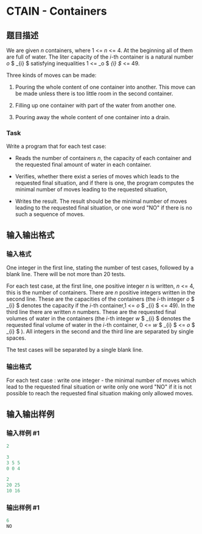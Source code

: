 # CTAIN - Containers

## 题目描述

We are given _n_ containers, where 1 <= _n_ <= 4. At the beginning all of them are full of water. The liter capacity of the _i_-th container is a natural number _o_ $ _{i} $ satisfying inequalities 1 <= _o $ _{i} $_ <= 49.

Three kinds of moves can be made:

1. Pouring the whole content of one container into another. This move can be made unless there is too little room in the second container.

2. Filling up one container with part of the water from another one.

3. Pouring away the whole content of one container into a drain.

### Task

Write a program that for each test case:

- Reads the number of containers _n_, the capacity of each container and the requested final amount of water in each container.

- Verifies, whether there exist a series of moves which leads to the requested final situation, and if there is one, the program computes the minimal number of moves leading to the requested situation,

- Writes the result. The result should be the minimal number of moves leading to the requested final situation, or one word "NO" if there is no such a sequence of moves.

## 输入输出格式

### 输入格式

One integer in the first line, stating the number of test cases, followed by a blank line. There will be not more than 20 tests.

For each test case, at the first line, one positive integer _n_ is written, _n_ <= 4, this is the number of containers. There are _n_ positive integers written in the second line. These are the capacities of the containers (the _i_-th integer _o_ $ _{i} $ denotes the capacity if the _i_-th container,1 <= _o_ $ _{i} $ <= 49). In the third line there are written _n_ numbers. These are the requested final volumes of water in the containers (the _i_-th integer _w_ $ _{i} $ denotes the requested final volume of water in the _i_-th container, 0 <= _w_ $ _{i} $ <= _o_ $ _{i} $ ). All integers in the second and the third line are separated by single spaces.

The test cases will be separated by a single blank line.

### 输出格式

For each test case : write one integer - the minimal number of moves which lead to the requested final situation or write only one word "NO" if it is not possible to reach the requested final situation making only allowed moves.

## 输入输出样例

### 输入样例 #1

```cpp
2

3
3 5 5
0 0 4

2
20 25
10 16
```


### 输出样例 #1

```cpp
6
NO
```


